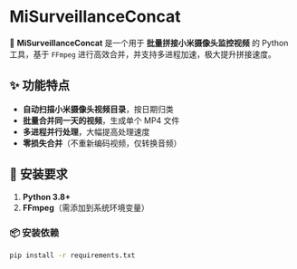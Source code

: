 # MiSurveillanceConcat
🚀 **MiSurveillanceConcat** 是一个用于 **批量拼接小米摄像头监控视频** 的 Python 工具，基于 `FFmpeg` 进行高效合并，并支持多进程加速，极大提升拼接速度。

## ✨ 功能特点
- **自动扫描小米摄像头视频目录**，按日期归类  
- **批量合并同一天的视频**，生成单个 MP4 文件  
- **多进程并行处理**，大幅提高处理速度  
- **零损失合并**（不重新编码视频，仅转换音频）  

## 🔧 安装要求
1. **Python 3.8+**  
2. **FFmpeg**（需添加到系统环境变量）  

### 📦 安装依赖
```bash
pip install -r requirements.txt

